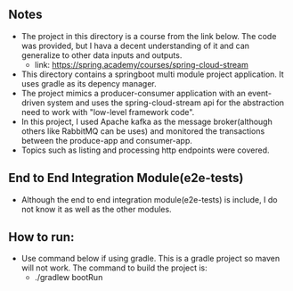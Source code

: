 ## Notes
  * The project in this directory is a course from the link below. The code was provided, but I hava a decent understanding of it and can generalize to other data inputs and outputs.
    + link: https://spring.academy/courses/spring-cloud-stream
  * This directory contains a springboot multi module project application. It uses gradle as its depency manager.
  * The project mimics a producer-consumer application with an event-driven system and uses the spring-cloud-stream api for the abstraction need to work with "low-level framework code".
  * In this project, I used Apache kafka as the message broker(although others like RabbitMQ can be uses) and monitored the transactions between the produce-app and consumer-app.
  * Topics such as listing and processing http endpoints were covered. 

## End to End Integration Module(e2e-tests)
  * Although the end to end integration module(e2e-tests) is include, I do not know it as well as the other modules.

  ## How to run:
   * Use command below if using gradle. This is a gradle project so maven will not work. The command to build the project is:
     + ./gradlew bootRun